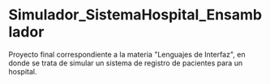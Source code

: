 # Simulador_SistemaHospital_Ensamblador
Proyecto final correspondiente a la materia "Lenguajes de Interfaz", en donde se trata de simular un sistema de registro de pacientes para un hospital.
